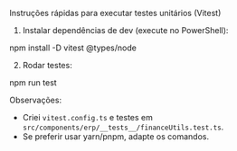 Instruções rápidas para executar testes unitários (Vitest)

1) Instalar dependências de dev (execute no PowerShell):

npm install -D vitest @types/node

2) Rodar testes:

npm run test

Observações:
- Criei `vitest.config.ts` e testes em `src/components/erp/__tests__/financeUtils.test.ts`.
- Se preferir usar yarn/pnpm, adapte os comandos.
